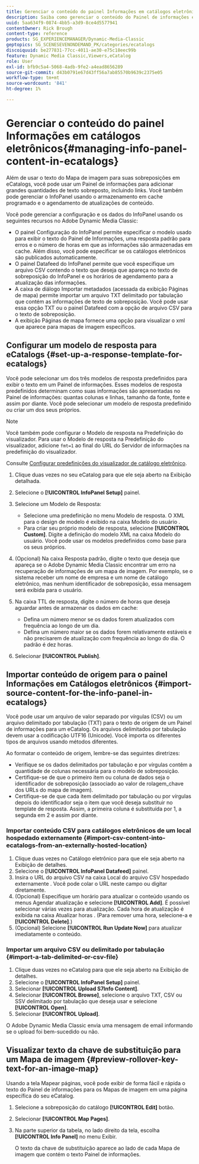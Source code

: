 ```yaml
---
title: Gerenciar o conteúdo do painel Informações em catálogos eletrônicos
description: Saiba como gerenciar o conteúdo do Painel de informações em eCatalogs no Adobe Dynamic Media Classic.
uuid: 5aa634f9-0874-4bb5-a3d9-8ce4d5577941
contentOwner: Rick Brough
content-type: reference
products: SG_EXPERIENCEMANAGER/Dynamic-Media-Classic
geptopics: SG_SCENESEVENONDEMAND_PK/categories/ecatalogs
discoiquuid: be277831-77cc-4011-ae30-e75c18eec99b
feature: Dynamic Media Classic,Viewers,eCatalog
role: User
exl-id: bfb9c5a4-5068-4adb-9fe2-a4ead8656289
source-git-commit: d43b0791e67d43ff56a7ab85570b9639c2375e05
workflow-type: tm+mt
source-wordcount: '841'
ht-degree: 1%

---
```


# Gerenciar o conteúdo do painel Informações em catálogos eletrônicos{#managing-info-panel-content-in-ecatalogs}

Além de usar o texto do Mapa de imagem para suas sobreposições em eCatalogs, você pode usar um Painel de informações para adicionar grandes quantidades de texto sobreposto, incluindo links. Você também pode gerenciar o InfoPanel usando o armazenamento em cache programado e o agendamento de atualizações de conteúdo.

Você pode gerenciar a configuração e os dados do InfoPanel usando os seguintes recursos no Adobe Dynamic Media Classic:

* O painel Configuração do InfoPanel permite especificar o modelo usado para exibir o texto do Painel de Informações, uma resposta padrão para erros e o número de horas em que as informações são armazenadas em cache. Além disso, você pode especificar se os catálogos eletrônicos são publicados automaticamente.
* O painel Datafeed do InfoPanel permite que você especifique um arquivo CSV contendo o texto que deseja que apareça no texto de sobreposição do InfoPanel e os horários de agendamento para a atualização das informações.
* A caixa de diálogo Importar metadados (acessada da exibição Páginas de mapa) permite importar um arquivo TXT delimitado por tabulação que contém as informações de texto de sobreposição. Você pode usar essa opção TXT ou o painel Datafeed com a opção de arquivo CSV para o texto de sobreposição.
* A exibição Páginas de mapa fornece uma opção para visualizar o xml que aparece para mapas de imagem específicos.

## Configurar um modelo de resposta para eCatalogs {#set-up-a-response-template-for-ecatalogs}

Você pode selecionar um dos três modelos de resposta predefinidos para exibir o texto em um Painel de informações. Esses modelos de resposta predefinidos determinam como suas informações são apresentadas no Painel de informações: quantas colunas e linhas, tamanho da fonte, fonte e assim por diante. Você pode selecionar um modelo de resposta predefinido ou criar um dos seus próprios.

>[!NOTE]
>
>Você também pode configurar o Modelo de resposta na Predefinição do visualizador. Para usar o Modelo de resposta na Predefinição do visualizador, adicione `fmt=1` ao final do URL do Servidor de informações na predefinição do visualizador.
>
>Consulte [Configurar predefinições do visualizador de catálogo eletrônico](setting-ecatalog-viewer-presets.md#setting_up_ecatalog_viewer_presets).

1. Clique duas vezes no seu eCatalog para que ele seja aberto na Exibição detalhada.
1. Selecione o **[!UICONTROL InfoPanel Setup]** painel.
1. Selecione um Modelo de Resposta:

   * Selecione uma predefinição no menu Modelo de resposta. O XML para o design de modelo é exibido na caixa Modelo do usuário .
   * Para criar seu próprio modelo de resposta, selecione **[!UICONTROL Custom]**. Digite a definição do modelo XML na caixa Modelo do usuário. Você pode usar os modelos predefinidos como base para os seus próprios.

1. (Opcional) Na caixa Resposta padrão, digite o texto que deseja que apareça se o Adobe Dynamic Media Classic encontrar um erro na recuperação de informações de um mapa de imagem. Por exemplo, se o sistema receber um nome de empresa e um nome de catálogo eletrônico, mas nenhum identificador de sobreposição, essa mensagem será exibida para o usuário.
1. Na caixa TTL de resposta, digite o número de horas que deseja aguardar antes de armazenar os dados em cache:

   * Defina um número menor se os dados forem atualizados com frequência ao longo de um dia.
   * Defina um número maior se os dados forem relativamente estáveis e não precisarem de atualização com frequência ao longo do dia. O padrão é dez horas.

1. Selecionar **[!UICONTROL Publish]**.

## Importar conteúdo de origem para o painel Informações em Catálogos eletrônicos {#import-source-content-for-the-info-panel-in-ecatalogs}

Você pode usar um arquivo de valor separado por vírgulas (CSV) ou um arquivo delimitado por tabulação (TXT) para o texto de origem de um Painel de informações para um eCatalog. Os arquivos delimitados por tabulação devem usar a codificação UTF16 (Unicode). Você importa os diferentes tipos de arquivos usando métodos diferentes.

Ao formatar o conteúdo de origem, lembre-se das seguintes diretrizes:

* Verifique se os dados delimitados por tabulação e por vírgulas contêm a quantidade de colunas necessária para o modelo de sobreposição.
* Certifique-se de que o primeiro item ou coluna de dados seja o identificador de sobreposição (associado ao valor de rolagem_chave dos URLs do mapa de imagem).
* Certifique-se de que cada item delimitado por tabulação ou por vírgulas depois do identificador seja o item que você deseja substituir no template de resposta. Assim, a primeira coluna é substituída por $1$, a segunda em $2$ e assim por diante.

### Importar conteúdo CSV para catálogos eletrônicos de um local hospedado externamente {#import-csv-content-into-ecatalogs-from-an-externally-hosted-location}

1. Clique duas vezes no Catálogo eletrônico para que ele seja aberto na Exibição de detalhes.
1. Selecione o **[!UICONTROL InfoPanel Datafeed]** painel.
1. Insira o URL do arquivo CSV na caixa Local do arquivo CSV hospedado externamente . Você pode colar o URL neste campo ou digitar diretamente.
1. (Opcional) Especifique um horário para atualizar o conteúdo usando os menus Agendar atualização e selecione **[!UICONTROL Add]**. É possível selecionar várias vezes para atualização. Cada hora de atualização é exibida na caixa Atualizar horas . (Para remover uma hora, selecione-a e **[!UICONTROL Delete]**.)
1. (Opcional) Selecione **[!UICONTROL Run Update Now]** para atualizar imediatamente o conteúdo.

### Importar um arquivo CSV ou delimitado por tabulação {#import-a-tab-delimited-or-csv-file}

<!-- 

Comment Type: remark
Last Modified By: unknown unknown 
Last Modified Date: 

<p>SR changed this section 10/23/2012</p>

 -->

1. Clique duas vezes no eCatalog para que ele seja aberto na Exibição de detalhes.
1. Selecione o **[!UICONTROL InfoPanel Setup]** painel.
1. Selecionar **[!UICONTROL Upload S7Info Content]**.
1. Selecionar **[!UICONTROL Browse]**, selecione o arquivo TXT, CSV ou SSV delimitado por tabulação que deseja usar e selecione **[!UICONTROL Open]**.
1. Selecionar **[!UICONTROL Upload]**.

O Adobe Dynamic Media Classic envia uma mensagem de email informando se o upload foi bem-sucedido ou não.

## Visualizar texto da chave de substituição para um Mapa de imagem {#preview-rollover-key-text-for-an-image-map}

Usando a tela Mapear páginas, você pode exibir de forma fácil e rápida o texto do Painel de informações para os Mapas de imagem em uma página específica do seu eCatalog.

1. Selecione a sobreposição do catálogo **[!UICONTROL Edit]** botão.
1. Selecionar **[!UICONTROL Map Pages]**.
1. Na parte superior da tabela, no lado direito da tela, escolha **[!UICONTROL Info Panel]** no menu Exibir.

   O texto da chave de substituição aparece ao lado de cada Mapa de imagem que contém o texto Painel de informações.
